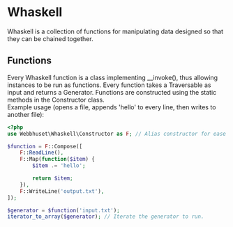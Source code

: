 # Whaskell

Whaskell is a collection of functions for manipulating data designed so that they can be chained together.

## Functions

Every Whaskell function is a class implementing \_\_invoke(), thus allowing instances to be run as functions. Every function takes a Traversable as input and returns a Generator. Functions are constructed using the static methods in the Constructor class.  
Example usage (opens a file, appends 'hello' to every line, then writes to another file):

```php
<?php
use Webbhuset\Whaskell\Constructor as F; // Alias constructor for ease of use.

$function = F::Compose([
    F::ReadLine(),
    F::Map(function($item) {
        $item .= 'hello';

        return $item;
    }),
    F::WriteLine('output.txt'),
]);

$generator = $function('input.txt');
iterator_to_array($generator); // Iterate the generator to run.
```
